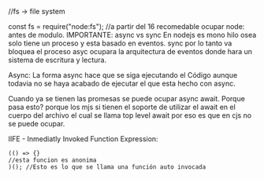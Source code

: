 //fs -> file system

const fs = require("node:fs"); //a partir del 16 recomedable ocupar node: antes de modulo.
IMPORTANTE:
	async vs sync
	En nodejs es mono hilo osea solo tiene un proceso y esta basado en eventos. 
	sync por lo tanto va bloquea el proceso 
	asyc ocupara la arquitectura de eventos donde hara un sistema de escritura y lectura.

Async: 
	La forma async hace que se siga ejecutando el Código aunque todavia no se haya acabado de ejecutar el que esta hecho con async. 

Cuando ya se tienen las promesas se puede ocupar async await.
Porque pasa esto? 
porque los mjs si tienen el soporte de utilizar el await en el cuerpo del archivo el cual se llama top level await por eso es que en cjs no se puede ocupar. 

IIFE - Inmediatly Invoked Function Expression: 
```
(() => {}
//esta funcion es anonima
)(); //Esto es lo que se llama una función auto invocada
```

